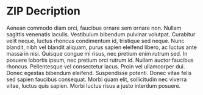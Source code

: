 # ZIP Decription

Aenean commodo diam orci, faucibus ornare sem ornare non. Nullam sagittis venenatis iaculis. Vestibulum bibendum pulvinar volutpat. Curabitur velit neque, luctus rhoncus condimentum id, tristique sed neque. Nunc blandit, nibh vel blandit aliquam, purus sapien eleifend libero, ac luctus ante massa in nisi. Quisque congue mi risus, nec pretium enim rutrum sed. In posuere lobortis ipsum, nec pretium orci rutrum id. Nullam auctor faucibus rhoncus. Pellentesque vel consectetur lacus. Proin vel ullamcorper dui. Donec egestas bibendum eleifend. Suspendisse potenti. Donec vitae felis sed sapien faucibus consequat. Morbi quam elit, sollicitudin nec viverra vitae, luctus quis sapien. Morbi luctus risus a justo interdum posuere.
